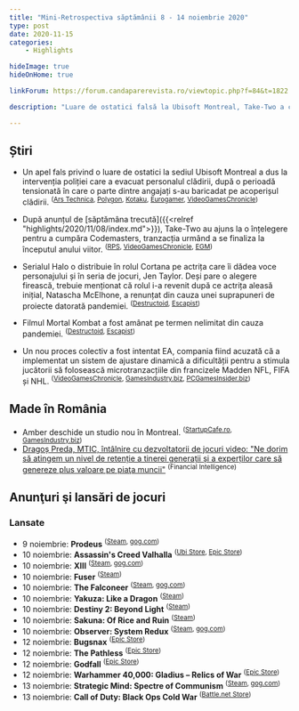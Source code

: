 ```yaml
---
title: "Mini-Retrospectiva săptămânii 8 - 14 noiembrie 2020"
type: post
date: 2020-11-15
categories:
    - Highlights

hideImage: true
hideOnHome: true

linkForum: https://forum.candaparerevista.ro/viewtopic.php?f=84&t=1822

description: "Luare de ostatici falsă la Ubisoft Montreal, Take-Two a cumpărat Codemasters, filmul Mortal Kombat se suspendă și EA are un nou proces din cauza microtranzacțiilor."

---
```


## Știri
* Un apel fals privind o luare de ostatici la sediul Ubisoft Montreal a dus la intervenția poliției care a evacuat personalul clădirii, după o perioadă tensionată în care o parte dintre angajați s-au baricadat pe acoperișul clădirii. <sup>([Ars Technica](https://arstechnica.com/gaming/2020/11/ubisoft-montreal-staffers-barricade-on-roof-amid-possible-hostage-situation/), [Polygon](https://www.polygon.com/2020/11/13/21564296/ubisoft-montreal-hostage-situation), [Kotaku](https://kotaku.com/police-called-to-ubisoft-canada-hq-due-to-possible-host-1845668319), [Eurogamer](https://www.eurogamer.net/articles/2020-11-13-police-confirm-reports-of-ongoing-operation-at-ubisoft-montreal-offices-following-911-call), [VideoGamesChronicle](https://www.videogameschronicle.com/news/armed-police-have-been-deployed-to-ubisoft-montreal-amid-reports-of-a-hostage-situation/))</sup>

* După anunțul de [săptămâna trecută]({{<relref "highlights/2020/11/08/index.md">}}), Take-Two au ajuns la o înțelegere pentru a cumpăra Codemasters, tranzacția urmând a se finaliza la începutul anului viitor. <sup>([RPS](https://www.rockpapershotgun.com/2020/11/11/take-two-are-buying-f1-devs-codemasters), [VideoGamesChronicle](https://www.videogameschronicle.com/news/codemasters-has-reached-agreement-with-take-two-and-expects-sale-to-complete-early-next-year/), [EGM](https://egmnow.com/take-two-acquires-codemasters-in-nearly-1b-deal/))</sup>

* Serialul Halo o distribuie în rolul Cortana pe actrița care îi dădea voce personajului și în seria de jocuri, Jen Taylor. Deși pare o alegere firească, trebuie menționat că rolul i-a revenit după ce actrița aleasă inițial, Natascha McElhone, a renunțat din cauza unei suprapuneri de proiecte datorată pandemiei. <sup>([Destructoid](https://www.destructoid.com/stories/halo-tv-show-gets-the-cortana-actress-from-the-games-609848.phtml), [Escapist](https://www.escapistmagazine.com/v2/halo-tv-shows-cortana-will-now-be-played-by-original-voice-jen-taylor/))</sup>

* Filmul Mortal Kombat a fost amânat pe termen nelimitat din cauza pandemiei. <sup>([Destructoid](https://www.destructoid.com/stories/mortal-kombat-movie-delayed-indefinitely-due-to-covid-19-pandemic-609796.phtml), [Escapist](https://www.escapistmagazine.com/v2/the-mortal-kombat-reboot-film-has-been-delayed-until-covid-abates/))</sup>

* Un nou proces colectiv a fost intentat EA, compania fiind acuzată că a implementat un sistem de ajustare dinamică a dificultății pentru a stimula jucătorii să folosească microtranzacțiile din francizele Madden NFL, FIFA și NHL.  <sup>([VideoGamesChronicle](https://www.videogameschronicle.com/news/class-action-lawsuit-accuses-ea-of-adjusting-difficulty-to-encourage-loot-box-purchases/), [GamesIndustry.biz](https://www.gamesindustry.biz/articles/2020-11-11-ea-faces-yet-another-class-action-lawsuit-over-alleged-use-of-dynamic-difficulty-adjustment), [PCGamesInsider.biz](https://www.pcgamesinsider.biz/news/71690/ea-facing-another-loot-box-class-action-lawsuit/))</sup>


## Made în România
* Amber deschide un studio nou în Montreal. <sup>([StartupCafe.ro](https://www.startupcafe.ro/afaceri/amber-studio-montreal.htm), [GamesIndustry.biz](https://www.gamesindustry.biz/articles/2020-11-11-amber-opens-new-studio-in-montreal))</sup>
* [Dragoș Preda, MTIC, întâlnire cu dezvoltatorii de jocuri video: &quot;Ne dorim să atingem un nivel de retenție a tinerei generații și a experților care să genereze plus valoare pe piaţa muncii&quot;](https://financialintelligence.ro/dragos-preda-mtic-intalnire-cu-dezvoltatorii-de-jocuri-video-ne-dorim-sa-atingem-un-nivel-de-retentie-a-tinerei-generatii-si-a-expertilor-care-sa-genereze-plus-valoare-pe-piata-muncii/) <sup>(Financial Intelligence)</sup>


## Anunţuri şi lansări de jocuri
### Lansate
* 9 noiembrie: **Prodeus** <sup>([Steam](https://store.steampowered.com/app/964800/Prodeus/), [gog.com](https://www.gog.com/game/prodeus))</sup>
* 10 noiembrie: **Assassin's Creed Valhalla** <sup>([Ubi Store](https://store.ubi.com/ie/game?pid=5e849c6c5cdf9a21c0b4e731), [Epic Store](https://www.epicgames.com/store/en-US/product/assassins-creed-valhalla/))</sup>
* 10 noiembrie: **XIII** <sup>([Steam](https://store.steampowered.com/app/1154790/XIII/), [gog.com](https://www.gog.com/game/xiii_remake))</sup>
* 10 noiembrie: **Fuser** <sup>([Steam](https://store.steampowered.com/app/1331440/FUSER/))</sup>
* 10 noiembrie: **The Falconeer** <sup>([Steam](https://store.steampowered.com/app/1135260/The_Falconeer/), [gog.com](https://www.gog.com/game/the_falconeer))</sup>
* 10 noiembrie: **Yakuza: Like a Dragon** <sup>([Steam](https://store.steampowered.com/app/1235140/Yakuza_Like_a_Dragon/))</sup>
* 10 noiembrie: **Destiny 2: Beyond Light** <sup>([Steam](https://store.steampowered.com/app/1314563/Destiny_2_Beyond_Light/))</sup>
* 10 noiembrie: **Sakuna: Of Rice and Ruin** <sup>([Steam](https://store.steampowered.com/app/1356670/Sakuna_Of_Rice_and_Ruin/))</sup>
* 10 noiembrie: **Observer: System Redux** <sup>([Steam](https://store.steampowered.com/app/1386900/Observer_System_Redux/), [gog.com](https://www.gog.com/game/observer_system_redux))</sup>
* 12 noiembrie: **Bugsnax** <sup>([Epic Store](https://www.epicgames.com/store/en-US/product/bugsnax/))</sup>
* 12 noiembrie: **The Pathless** <sup>([Epic Store](https://www.epicgames.com/store/en-US/product/the-pathless))</sup>
* 12 noiembrie: **Godfall** <sup>([Epic Store](https://www.epicgames.com/store/en-US/product/godfall/))</sup>
* 12 noiembrie: **Warhammer 40,000: Gladius – Relics of War** <sup>([Epic Store](https://www.epicgames.com/store/en-US/product/warhammer-40000-gladius-relics-of-war/))</sup>
* 13 noiembrie: **Strategic Mind: Spectre of Communism** <sup>([Steam](https://store.steampowered.com/app/1341170/Strategic_Mind_Spectre_of_Communism/), [gog.com](https://www.gog.com/game/strategic_mind_spectre_of_communism))</sup>
* 13 noiembrie: **Call of Duty: Black Ops Cold War** <sup>([Battle.net Store](https://eu.shop.battle.net/en-us/product/call-of-duty-black-ops-cold-war?p=73929))</sup>
